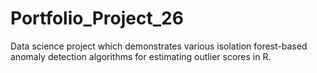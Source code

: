 # Portfolio_Project_26
Data science project which demonstrates various isolation forest-based anomaly detection algorithms for estimating outlier scores in R.
